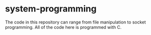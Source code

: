 # system-programming
The code in this repository can range from file manipulation to socket programming.
All of the code here is programmed with C.
